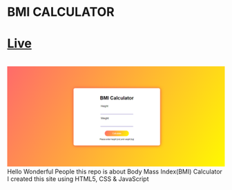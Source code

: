 # BMI CALCULATOR
# [Live](https://webmicalculator.netlify.app/)
<br>
<img src="img/read.png" >
Hello Wonderful People this repo is about Body Mass Index(BMI) Calculator
<br>
I created this site using HTML5, CSS & JavaScript

